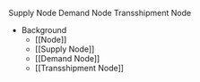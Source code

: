 Supply Node
Demand Node
Transshipment Node

- Background
	- [[Node]]
	- [[Supply Node]]
	- [[Demand Node]]
	- [[Transshipment Node]]